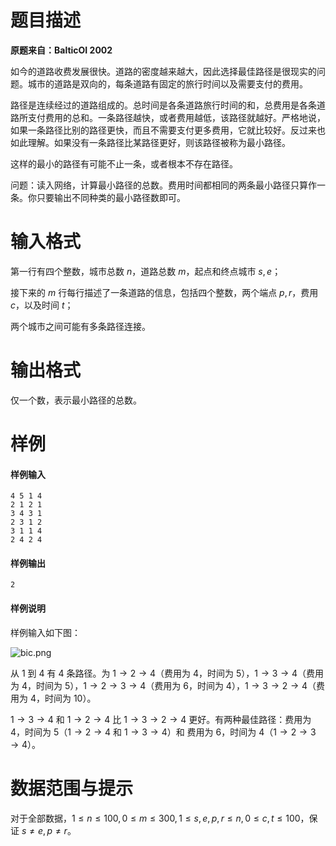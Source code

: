
# 题目描述

**原题来自：BalticOI 2002**

如今的道路收费发展很快。道路的密度越来越大，因此选择最佳路径是很现实的问题。城市的道路是双向的，每条道路有固定的旅行时间以及需要支付的费用。

路径是连续经过的道路组成的。总时间是各条道路旅行时间的和，总费用是各条道路所支付费用的总和。一条路径越快，或者费用越低，该路径就越好。严格地说，如果一条路径比别的路径更快，而且不需要支付更多费用，它就比较好。反过来也如此理解。如果没有一条路径比某路径更好，则该路径被称为最小路径。

这样的最小的路径有可能不止一条，或者根本不存在路径。

问题：读入网络，计算最小路径的总数。费用时间都相同的两条最小路径只算作一条。你只要输出不同种类的最小路径数即可。

# 输入格式

第一行有四个整数，城市总数 $n$，道路总数 $m$，起点和终点城市 $s,e$；

接下来的 $m$ 行每行描述了一条道路的信息，包括四个整数，两个端点 $p,r$，费用 $c$，以及时间 $t$；

两个城市之间可能有多条路径连接。

# 输出格式

仅一个数，表示最小路径的总数。

# 样例

#### 样例输入
```plain
4 5 1 4
2 1 2 1
3 4 3 1
2 3 1 2
3 1 1 4
2 4 2 4
```

#### 样例输出
```plain
2
```

#### 样例说明
样例输入如下图：

![bic.png](/source/loj/10083/img/aHR0cHM6Ly9sb2otaW1nLnVweXVuLm1lbmNpLm1lbXNldDAuY24vMjAxOS8wMi8yNC81YzcyNDRkZTU2OGUwLnBuZw==.png)

从 $1$ 到 $4$ 有 $4$ 条路径。为 $1\to 2\to 4$（费用为 $4$，时间为 $5$），$1\to 3\to 4$（费用为 $4$，时间为 $5$），$1\to 2\to 3\to 4$（费用为 $6$，时间为 $4$），$1\to 3\to 2\to 4$（费用为 $4$，时间为 $10$）。

$1\to 3\to 4$ 和 $1\to 2\to 4$ 比 $1\to 3\to 2\to 4$ 更好。有两种最佳路径：费用为 $4$，时间为 $5$（$1\to 2\to 4$ 和 $1\to 3\to 4$）和 费用为 $6$，时间为 $4$（$1\to 2\to 3\to 4$）。

# 数据范围与提示

对于全部数据，$1\le n\le 100,0\le m\le 300,1\le s,e,p,r\le n,0\le c,t\le 100$，保证 $s\not =e,p\not =r$。

